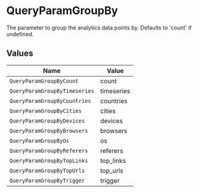 # QueryParamGroupBy

The parameter to group the analytics data points by. Defaults to 'count' if undefined.


## Values

| Name                          | Value                         |
| ----------------------------- | ----------------------------- |
| `QueryParamGroupByCount`      | count                         |
| `QueryParamGroupByTimeseries` | timeseries                    |
| `QueryParamGroupByCountries`  | countries                     |
| `QueryParamGroupByCities`     | cities                        |
| `QueryParamGroupByDevices`    | devices                       |
| `QueryParamGroupByBrowsers`   | browsers                      |
| `QueryParamGroupByOs`         | os                            |
| `QueryParamGroupByReferers`   | referers                      |
| `QueryParamGroupByTopLinks`   | top_links                     |
| `QueryParamGroupByTopUrls`    | top_urls                      |
| `QueryParamGroupByTrigger`    | trigger                       |